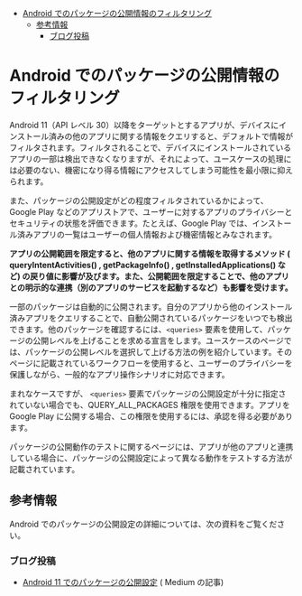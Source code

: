 - [Android でのパッケージの公開情報のフィルタリング](#android-でのパッケージの公開情報のフィルタリング)
  - [参考情報](#参考情報)
    - [ブログ投稿](#ブログ投稿)


# Android でのパッケージの公開情報のフィルタリング

Android 11（API レベル 30）以降をターゲットとするアプリが、デバイスにインストール済みの他のアプリに関する情報をクエリすると、デフォルトで情報がフィルタされます。フィルタされることで、デバイスにインストールされているアプリの一部は検出できなくなりますが、それによって、ユースケースの処理には必要のない、機密になり得る情報にアクセスしてしまう可能性を最小限に抑えられます。

また、パッケージの公開設定がどの程度フィルタされているかによって、Google Play などのアプリストアで、ユーザーに対するアプリのプライバシーとセキュリティの状態を評価できます。たとえば、Google Play では、インストール済みアプリの一覧はユーザーの個人情報および機密情報とみなされます。

**アプリの公開範囲を限定すると、他のアプリに関する情報を取得するメソッド ( queryIntentActivities() , getPackageInfo() , getInstalledApplications() など) の戻り値に影響が及びます。また、公開範囲を限定することで、他のアプリとの明示的な連携（別のアプリのサービスを起動するなど）も影響を受けます。**

一部のパッケージは自動的に公開されます。自分のアプリから他のインストール済みアプリをクエリすることで、自動公開されているパッケージをいつでも検出できます。他のパッケージを確認するには、`<queries>` 要素を使用して、パッケージの公開レベルを上げることを求める宣言をします。ユースケースのページでは、パッケージの公開レベルを選択して上げる方法の例を紹介しています。そのページに記載されているワークフローを使用すると、ユーザーのプライバシーを保護しながら、一般的なアプリ操作シナリオに対応できます。

まれなケースですが、 `<queries>` 要素でパッケージの公開設定が十分に指定されていない場合でも、QUERY_ALL_PACKAGES 権限を使用できます。アプリを Google Play に公開する場合、この権限を使用するには、承認を得る必要があります。

パッケージの公開動作のテストに関するページには、アプリが他のアプリと連携している場合に、パッケージの公開設定によって異なる動作をテストする方法が記載されています。


## 参考情報

Android でのパッケージの公開設定の詳細については、次の資料をご覧ください。


### ブログ投稿

- [Android 11 でのパッケージの公開設定](https://medium.com/androiddevelopers/package-visibility-in-android-11-cc857f221cd9) ( Medium の記事)



